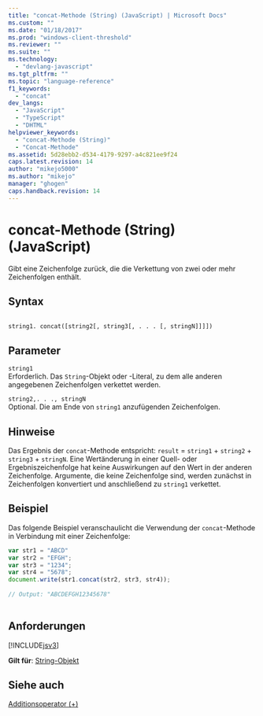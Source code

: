 ```yaml
---
title: "concat-Methode (String) (JavaScript) | Microsoft Docs"
ms.custom: ""
ms.date: "01/18/2017"
ms.prod: "windows-client-threshold"
ms.reviewer: ""
ms.suite: ""
ms.technology: 
  - "devlang-javascript"
ms.tgt_pltfrm: ""
ms.topic: "language-reference"
f1_keywords: 
  - "concat"
dev_langs: 
  - "JavaScript"
  - "TypeScript"
  - "DHTML"
helpviewer_keywords: 
  - "concat-Methode (String)"
  - "Concat-Methode"
ms.assetid: 5d28ebb2-d534-4179-9297-a4c821ee9f24
caps.latest.revision: 14
author: "mikejo5000"
ms.author: "mikejo"
manager: "ghogen"
caps.handback.revision: 14
---
```

# concat-Methode (String) (JavaScript)
Gibt eine Zeichenfolge zurück, die die Verkettung von zwei oder mehr Zeichenfolgen enthält.  
  
## Syntax  
  
```  
  
string1. concat([string2[, string3[, . . . [, stringN]]]])  
```  
  
## Parameter  
 `string1`  
 Erforderlich.  Das `String`\-Objekt oder \-Literal, zu dem alle anderen angegebenen Zeichenfolgen verkettet werden.  
  
 `string2,. . ., stringN`  
 Optional.  Die am Ende von `string1` anzufügenden Zeichenfolgen.  
  
## Hinweise  
 Das Ergebnis der `concat`\-Methode entspricht: `result` \= `string1` \+ `string2` \+ `string3` \+ `stringN`.  Eine Wertänderung in einer Quell\- oder Ergebniszeichenfolge hat keine Auswirkungen auf den Wert in der anderen Zeichenfolge.  Argumente, die keine Zeichenfolge sind, werden zunächst in Zeichenfolgen konvertiert und anschließend zu `string1` verkettet.  
  
## Beispiel  
 Das folgende Beispiel veranschaulicht die Verwendung der `concat`\-Methode in Verbindung mit einer Zeichenfolge:  
  
```javascript  
var str1 = "ABCD"  
var str2 = "EFGH";  
var str3 = "1234";  
var str4 = "5678";  
document.write(str1.concat(str2, str3, str4));  
  
// Output: "ABCDEFGH12345678"  
  
```  
  
## Anforderungen  
 [!INCLUDE[jsv3](../../javascript/reference/includes/jsv3-md.md)]  
  
 **Gilt für**: [String\-Objekt](../../javascript/reference/string-object-javascript.md)  
  
## Siehe auch  
 [Additionsoperator \(\+\)](../../javascript/reference/addition-operator-decrement-javascript.md)